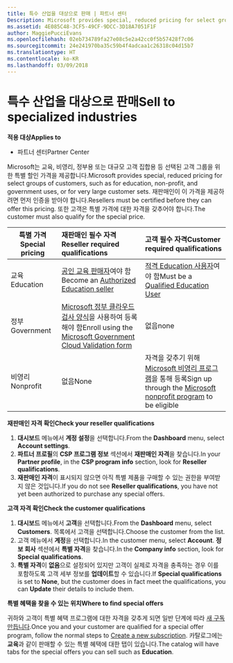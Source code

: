 ```yaml
---
title: 특수 산업을 대상으로 판매 | 파트너 센터
Description: Microsoft provides special, reduced pricing for select groups of customers, such as for education, non-profit, and government uses, or for very large customer sets.
ms.assetid: 4E085C48-3CF5-49CF-9DCC-3D18A7051F1F
author: MaggiePucciEvans
ms.openlocfilehash: 02eb734789fa27e08c5e2a42cc0f5b57428f7c06
ms.sourcegitcommit: 24e241970ba35c59b4f4adcaa1c26318c04d15b7
ms.translationtype: HT
ms.contentlocale: ko-KR
ms.lasthandoff: 03/09/2018
---
```

# <a name="sell-to-specialized-industries"></a><span data-ttu-id="9d414-102">특수 산업을 대상으로 판매</span><span class="sxs-lookup"><span data-stu-id="9d414-102">Sell to specialized industries</span></span>

**<span data-ttu-id="9d414-103">적용 대상</span><span class="sxs-lookup"><span data-stu-id="9d414-103">Applies to</span></span>**

-  <span data-ttu-id="9d414-104">파트너 센터</span><span class="sxs-lookup"><span data-stu-id="9d414-104">Partner Center</span></span>

<span data-ttu-id="9d414-105">Microsoft는 교육, 비영리, 정부용 또는 대규모 고객 집합용 등 선택된 고객 그룹을 위한 특별 할인 가격을 제공합니다.</span><span class="sxs-lookup"><span data-stu-id="9d414-105">Microsoft provides special, reduced pricing for select groups of customers, such as for education, non-profit, and government uses, or for very large customer sets.</span></span> <span data-ttu-id="9d414-106">재판매인이 이 가격을 제공하려면 먼저 인증을 받아야 합니다.</span><span class="sxs-lookup"><span data-stu-id="9d414-106">Resellers must be certified before they can offer this pricing.</span></span> <span data-ttu-id="9d414-107">또한 고객은 특별 가격에 대한 자격을 갖추어야 합니다.</span><span class="sxs-lookup"><span data-stu-id="9d414-107">The customer must also qualify for the special price.</span></span>

|**<span data-ttu-id="9d414-108">특별 가격</span><span class="sxs-lookup"><span data-stu-id="9d414-108">Special pricing</span></span>**   |**<span data-ttu-id="9d414-109">재판매인 필수 자격</span><span class="sxs-lookup"><span data-stu-id="9d414-109">Reseller required qualifications</span></span>**   |**<span data-ttu-id="9d414-110">고객 필수 자격</span><span class="sxs-lookup"><span data-stu-id="9d414-110">Customer required qualifications</span></span>**   |
|----------------------------|:---------------------------------|:------------------------------------------|
|<span data-ttu-id="9d414-111">교육</span><span class="sxs-lookup"><span data-stu-id="9d414-111">Education</span></span>   |<span data-ttu-id="9d414-112">[공인 교육 판매자](https://www.mepn.com/MEPN/AEPHome.aspx)여야 함</span><span class="sxs-lookup"><span data-stu-id="9d414-112">Become an [Authorized Education seller](https://www.mepn.com/MEPN/AEPHome.aspx)</span></span>   | <span data-ttu-id="9d414-113">[적격 Education 사용자](https://www.microsoft.com/Licensing/licensing-programs/licensing-for-industries.aspx#tab=2)여야 함</span><span class="sxs-lookup"><span data-stu-id="9d414-113">Must be a [Qualified Education User](https://www.microsoft.com/Licensing/licensing-programs/licensing-for-industries.aspx#tab=2)</span></span>   |
|<span data-ttu-id="9d414-114">정부</span><span class="sxs-lookup"><span data-stu-id="9d414-114">Government</span></span>   |<span data-ttu-id="9d414-115">[Microsoft 정부 클라우드 검사 양식](http://azuregov.microsoft.com/csp)을 사용하여 등록해야 함</span><span class="sxs-lookup"><span data-stu-id="9d414-115">Enroll using the [Microsoft Government Cloud Validation form](http://azuregov.microsoft.com/csp)</span></span>|   <span data-ttu-id="9d414-116">없음</span><span class="sxs-lookup"><span data-stu-id="9d414-116">none</span></span>|
|<span data-ttu-id="9d414-117">비영리</span><span class="sxs-lookup"><span data-stu-id="9d414-117">Nonprofit</span></span>  |<span data-ttu-id="9d414-118">없음</span><span class="sxs-lookup"><span data-stu-id="9d414-118">None</span></span>   |<span data-ttu-id="9d414-119">자격을 갖추기 위해 [Microsoft 비영리 프로그램](https://nonprofit.microsoft.com/#/register)을 통해 등록</span><span class="sxs-lookup"><span data-stu-id="9d414-119">Sign up through the [Microsoft nonprofit program](https://nonprofit.microsoft.com/#/register) to be eligible</span></span>   |


**<span data-ttu-id="9d414-120">재판매인 자격 확인</span><span class="sxs-lookup"><span data-stu-id="9d414-120">Check your reseller qualifications</span></span>**

1.  <span data-ttu-id="9d414-121">**대시보드** 메뉴에서 **계정 설정**을 선택합니다.</span><span class="sxs-lookup"><span data-stu-id="9d414-121">From the **Dashboard** menu, select **Account settings**.</span></span>
2.  <span data-ttu-id="9d414-122">**파트너 프로필**의 **CSP 프로그램 정보** 섹션에서 **재판매인 자격**을 찾습니다.</span><span class="sxs-lookup"><span data-stu-id="9d414-122">In your **Partner profile**, in the **CSP program info** section, look for **Reseller qualifications**.</span></span>
3.  <span data-ttu-id="9d414-123">**재판매인 자격**이 표시되지 않으면 아직 특별 제품을 구매할 수 있는 권한을 부여받지 않은 것입니다.</span><span class="sxs-lookup"><span data-stu-id="9d414-123">If you do not see **Reseller qualifications**, you have not yet been authorized to purchase any special offers.</span></span>

**<span data-ttu-id="9d414-124">고객 자격 확인</span><span class="sxs-lookup"><span data-stu-id="9d414-124">Check the customer qualifications</span></span>**

1.  <span data-ttu-id="9d414-125">**대시보드** 메뉴에서 **고객**을 선택합니다.</span><span class="sxs-lookup"><span data-stu-id="9d414-125">From the **Dashboard** menu, select **Customers**.</span></span> <span data-ttu-id="9d414-126">목록에서 고객을 선택합니다.</span><span class="sxs-lookup"><span data-stu-id="9d414-126">Choose the customer from the list.</span></span>
2.  <span data-ttu-id="9d414-127">고객 메뉴에서 **계정**을 선택합니다.</span><span class="sxs-lookup"><span data-stu-id="9d414-127">In the customer menu, select **Account**.</span></span> <span data-ttu-id="9d414-128">**정보 회사** 섹션에서 **특별 자격**을 찾습니다.</span><span class="sxs-lookup"><span data-stu-id="9d414-128">In the **Company info** section, look for **Special qualifications**.</span></span>
3.  <span data-ttu-id="9d414-129">**특별 자격**이 **없음**으로 설정되어 있지만 고객이 실제로 자격을 충족하는 경우 이를 포함하도록 고객 세부 정보를 **업데이트**할 수 있습니다.</span><span class="sxs-lookup"><span data-stu-id="9d414-129">If **Special qualifications** is set to **None**, but the customer does in fact meet the qualifications, you can **Update** their details to include them.</span></span>

**<span data-ttu-id="9d414-130">특별 혜택을 찾을 수 있는 위치</span><span class="sxs-lookup"><span data-stu-id="9d414-130">Where to find special offers</span></span>**

<span data-ttu-id="9d414-131">귀하와 고객이 특별 혜택 프로그램에 대한 자격을 갖추게 되면 일반 단계에 따라 [새 구독 만듭니다](create-a-new-subscription.md).</span><span class="sxs-lookup"><span data-stu-id="9d414-131">Once you and your customer are qualified for a special offer program, follow the normal steps to [Create a new subscription](create-a-new-subscription.md).</span></span> <span data-ttu-id="9d414-132">카탈로그에는 **교육**과 같이 판매할 수 있는 특별 혜택에 대한 탭이 있습니다.</span><span class="sxs-lookup"><span data-stu-id="9d414-132">The catalog will have tabs for the special offers you can sell such as **Education**.</span></span> 


 

 

 



